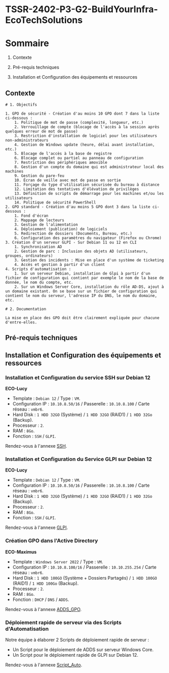 # **TSSR-2402-P3-G2-BuildYourInfra-EcoTechSolutions**

# Sommaire

1) Contexte

2) Pré-requis techniques

3) Installation et Configuration des équipements et ressources

## Contexte

```
# 1. Objectifs

1. GPO de sécurité - Création d'au moins 10 GPO dont 7 dans la liste ci-dessous :
	1. Politique de mot de passe (complexité, longueur, etc.)
	2. Verrouillage de compte (blocage de l'accès à la session après quelques erreur de mot de passe)
	3. Restriction d'installation de logiciel pour les utilisateurs non-administrateurs
	4. Gestion de Windows update (heure, délai avant installation, etc.)
	5. Blocage de l'accès à la base de registre
	6. Blocage complet ou partiel au panneau de configuration
	7. Restriction des périphériques amovible
	8. Gestion d'un compte du domaine qui est administrateur local des machines
	9. Gestion du pare-feu
	10. Écran de veille avec mot de passe en sortie
	11. Forçage du type d'utilisation sécurisée du bureau à distance
	12. Limitation des tentatives d'élévation de privilèges
	13. Définition de scripts de démarrage pour les machines et/ou les utilisateurs
	14. Politique de sécurité PowerShell
2. GPO standard - Création d'au moins 5 GPO dont 3 dans la liste ci-dessous :
	1. Fond d'écran
	2. Mappage de lecteurs
	3. Gestion de l'alimentation
	4. Déploiement (publication) de logiciels
	5. Redirection de dossiers (Documents, Bureau, etc.)
	6. Configuration des paramètres du navigateur (Firefox ou Chrome)
3. Création d'un serveur GLPI - Sur Debian 11 ou 12 en CLI
	1. Synchronisation AD
	2. Gestion de parc : Inclusion des objets AD (utilisateurs, groupes, ordinateurs)
	3. Gestion des incidents : Mise en place d'un système de ticketing
	4. Accès et gestion à partir d'un client
4. Scripts d'automatisation : 
	1. Sur un serveur Debian, installation de Glpi à partir d'un fichier de configuration qui contient par exemple le nom de la base de donnée, le nom du compte, etc.
	2. Sur un Windows Server Core, installation du rôle AD-DS, ajout à un domaine existant. On se base sur un fichier de configuration qui contient le nom du serveur, l'adresse IP du DNS, le nom du domaine, etc.

# 2. Documentation

La mise en place des GPO doit être clairement expliquée pour chacune d'entre-elles.
```

## Pré-requis techniques

## Installation et Configuration des équipements et ressources

### Installation et Configuration du service SSH sur Debian 12

**ECO-Lucy**
* Template : `Debian 12` / Type : `VM`.
* Configuration IP : `10.10.8.50/16` / Passerelle : `10.10.8.100` / Carte réseau : `vmbr6`.
* Hard Disk : `1 HDD 32GO` (Système) / `1 HDD 32GO` (RAID1) / `1 HDD 32Go` (Backup).
* Processeur : `2`.
* RAM : `8Go`.
* Fonction : `SSH` / `GLPI`.

Rendez-vous à l'annexe [SSH](/S11/annex/SSH.md).

### Installation et Configuration du Service GLPI sur Debian 12

**ECO-Lucy**
* Template : `Debian 12` / Type : `VM`.
* Configuration IP : `10.10.8.50/16` / Passerelle : `10.10.8.100` / Carte réseau : `vmbr6`.
* Hard Disk : `1 HDD 32GO` (Système) / `1 HDD 32GO` (RAID1) / `1 HDD 32Go` (Backup).
* Processeur : `2`.
* RAM : `8Go`.
* Fonction : `SSH` / `GLPI`.

Rendez-vous à l'annexe [GLPI](/S11/annex/GLPI.md).

### Création GPO dans l'Active Directory

**ECO-Maximus**
* Template : `Windows Server 2022` / Type : `VM`.
* Configuration IP : `10.10.8.100/16` / Passerelle : `10.10.255.254` / Carte réseau : `vmbr6`.
* Hard Disk : `1 HDD 100GO` (Système + Dossiers Partagés) / `1 HDD 100GO` (RAID1) / `1 HDD 100Go` (Backup).
* Processeur : `2`.
* RAM : `8Go`.
* Fonction : `DHCP` / `DNS` / `ADDS`.

Rendez-vous à l'annexe [ADDS_GPO](/S11/annex/ADDS_GPO.md).

### Déploiement rapide de serveur via des Scripts d'Automatisation

Notre équipe à élaborer 2 Scripts de déploiement rapide de serveur :
* Un Script pour le déploiement de ADDS sur serveur Windows Core.
* Un Script pour le déploiement rapide de GLPI sur Debian 12.

Rendez-vous à l'annexe [Script_Auto](/S11/annex/Script_Auto.md).
